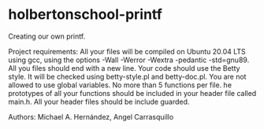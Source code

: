 # holbertonschool-printf
Creating our own printf.

Project requirements:
All your files will be compiled on Ubuntu 20.04 LTS using gcc, using the options -Wall -Werror -Wextra -pedantic -std=gnu89.
All you files should end with a new line.
Your code should use the Betty style. It will be checked using betty-style.pl and betty-doc.pl.
You are not allowed to use global variables.
No more than 5 functions per file.
he prototypes of all your functions should be included in your header file called main.h.
All your header files should be include guarded.

Authors:
Michael A. Hernández, Angel Carrasquillo
